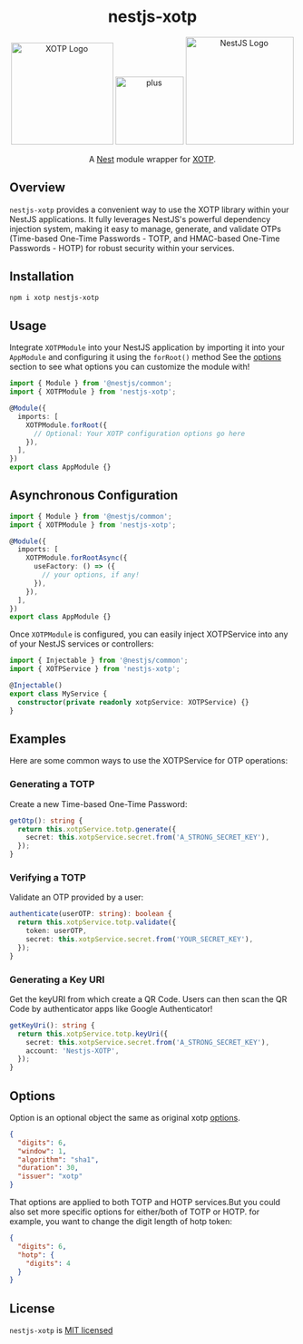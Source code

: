 <h1 align="center">nestjs-xotp</h1>

<p align="center">
  <a href="https://github.com/farshidbeheshti/xotp" ><img src="https://github.com/user-attachments/assets/8ef372d6-3cd7-4202-88b2-519f45f67160" width="180" alt="XOTP Logo" /></a>
  <img src="https://github.com/user-attachments/assets/eb24514f-2298-46c5-bc70-ec69481c8a2c" width="120" alt="plus"  />
  <a href="https://github.com/nestjs/nest"><img src="https://github.com/user-attachments/assets/b9848d88-74a6-4ded-9ba8-54769cf12330" width="190" alt="NestJS Logo" /></a>
</p>

<p align="center">
  A <a href="https://github.com/nestjs/nest" rel="nofollow" >Nest</a> module wrapper for <a href="https://github.com/farshidbeheshti/xotp">XOTP</a>.
</p>

## Overview

`nestjs-xotp` provides a convenient way to use the XOTP library within your NestJS applications. It fully leverages NestJS's powerful dependency injection system, making it easy to manage, generate, and validate OTPs (Time-based One-Time Passwords - TOTP, and HMAC-based One-Time Passwords - HOTP) for robust security within your services.

## Installation

```bash
npm i xotp nestjs-xotp
```

## Usage

Integrate `XOTPModule` into your NestJS application by importing it into your `AppModule` and configuring it using the `forRoot()` method
See the [options](#options) section to see what options you can customize the module with!

```typescript
import { Module } from '@nestjs/common';
import { XOTPModule } from 'nestjs-xotp';

@Module({
  imports: [
    XOTPModule.forRoot({
      // Optional: Your XOTP configuration options go here
    }),
  ],
})
export class AppModule {}
```

## Asynchronous Configuration

```typescript
import { Module } from '@nestjs/common';
import { XOTPModule } from 'nestjs-xotp';

@Module({
  imports: [
    XOTPModule.forRootAsync({
      useFactory: () => ({
        // your options, if any!
      }),
    }),
  ],
})
export class AppModule {}
```

Once `XOTPModule` is configured, you can easily inject XOTPService into any of your NestJS services or controllers:

```typescript
import { Injectable } from '@nestjs/common';
import { XOTPService } from 'nestjs-xotp';

@Injectable()
export class MyService {
  constructor(private readonly xotpService: XOTPService) {}
}
```

## Examples

Here are some common ways to use the XOTPService for OTP operations:

### Generating a TOTP

Create a new Time-based One-Time Password:

```typescript
getOtp(): string {
  return this.xotpService.totp.generate({
    secret: this.xotpService.secret.from('A_STRONG_SECRET_KEY'),
  });
}
```

### Verifying a TOTP

Validate an OTP provided by a user:

```typescript
authenticate(userOTP: string): boolean {
  return this.xotpService.totp.validate({
    token: userOTP,
    secret: this.xotpService.secret.from('YOUR_SECRET_KEY'),
  });
}
```

### Generating a Key URI

Get the keyURI from which create a QR Code. Users can then scan the QR Code by authenticator apps like Google Authenticator!

```typescript
getKeyUri(): string {
  return this.xotpService.totp.keyUri({
    secret: this.xotpService.secret.from('A_STRONG_SECRET_KEY'),
    account: 'Nestjs-XOTP',
  });
}
```

## Options

Option is an optional object the same as original xotp [options](https://github.com/farshidbeheshti/xotp?tab=readme-ov-file#totp-options).

```json
{
  "digits": 6,
  "window": 1,
  "algorithm": "sha1",
  "duration": 30,
  "issuer": "xotp"
}
```

That options are applied to both TOTP and HOTP services.But you could also set more specific options for either/both of TOTP or HOTP. for example, you want to change the digit length of hotp token:

```json
{
  "digits": 6,
  "hotp": {
    "digits": 4
  }
}
```

## License

`nestjs-xotp` is [MIT licensed][project-license]

[project-license]: https://github.com/farshidbeheshti/nestjs-xotp/blob/master/LICENSE
